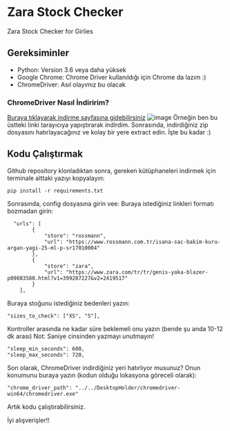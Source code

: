 # Zara Stock Checker
Zara Stock Checker for Girlies 

## Gereksiminler

+ Python: Version 3.6 veya daha yüksek 
+ Google Chrome: Chrome Driver kullanıldığı için Chrome da lazım :)
+ ChromeDriver: Asıl olayımız bu olacak

### ChromeDriver Nasıl İndiririm?
[Buraya tıklayarak indirme sayfasına gidebilirsiniz](https://googlechromelabs.github.io/chrome-for-testing/)
![image](https://github.com/CerenAkyr/ZaraStockChecker/assets/77779913/bb4606b3-d7e6-4902-8acd-279f1eedea6d)
Örneğin ben bu üstteki linki tarayıcıya yapıştırarak indirdim. 
Sonrasında, indirdiğiniz zip dosyasını hatırlayacağınız ve kolay bir yere extract edin.
İşte bu kadar :)

## Kodu Çalıştırmak
Github repository klonladıktan sonra, gereken kütüphaneleri indirmek için terminale alttaki yazıyı kopyalayın:
```
pip install -r requirements.txt
```
Sonrasında, config dosyasına girin vee:
Buraya istediğiniz linkleri formatı bozmadan girin:
```
  "urls": [
        {
            "store": "rossmann",
            "url": "https://www.rossmann.com.tr/isana-sac-bakim-kuru-argan-yagi-25-ml-p-sr17010004"
        },
        {
            "store": "zara",
            "url": "https://www.zara.com/tr/tr/genis-yaka-blazer-p09083580.html?v1=399287227&v2=2419517"
        }
    ],
```
Buraya stoğunu istediğiniz bedenleri yazın:
```
"sizes_to_check": ["XS", "S"],
```
Kontroller arasında ne kadar süre beklemeli onu yazın (bende şu anda 10-12 dk arası)
Not: Saniye cinsinden yazmayı unutmayın!
```
"sleep_min_seconds": 600,  
"sleep_max_seconds": 720,
```
Son olarak, ChromeDriver indirdiğiniz yeri hatırlıyor musunuz? Onun konumunu buraya yazın (kodun olduğu lokasyona göreceli olarak):
```
"chrome_driver_path": "../../DesktopHolder/chromedriver-win64/chromedriver.exe"
```
Artık kodu çalıştırabilirsiniz.


İyi alışverişler!!






